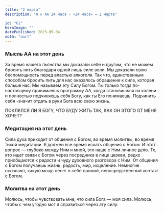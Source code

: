 ```yaml
---
title: "2 марта"
description: "Я и АА 24 часа - «24 часа» — 2 марта"

id: "62"
heroImage: ""
datePublished: 2023-05-04
moth: "mart"
---
```


### Мысль АА на этот день

За время нашего пьянства мы доказали себе и другим, что не можем бросить пить
благодаря одной лишь силе воли. Мы доказали свою беспомощность перед властью
алкоголя. Так что, единственным способом бросить пить для нас оказалось
обращение к силе, которая больше нас. Мы называем эту Силу Богом. Ты только
тогда по-настоящему принимаешь программу АА, когда становишься на колени и
полностью подчиняешь себя Богу, как ты Его понимаешь. Подчинить себя -значит
отдать в руки Бога всю свою жизнь.

ПОКЛЯЛСЯ ЛИ Я БОГУ, ЧТO БУДУ ЖИТЬ ТАК, КАК ОН ЭТОГО ОТ МЕНЯ ХОЧЕТ?

### Медитация на этот день

Сила духа приходит от общения с Богом, во время молитвы, во время тихой
медитации. Я должен все время искать общения с Богом. И этот вопрос — глубоко
между Ним и мной, это наше с Ним личное дело. Те, кто ищет связи с Богом через
посредника в лице церкви, редко приобщаются к радости и чуду духовного
разговора с Ним. От общения с Богом получаешь жизнь, радость, мир, исцеление.
Немногие осознают, какую мощь несет в себе прямой, непосредственный контакт с
Богом.

### Молитва на этот день

Молюсь, чтобы чувствовать мне, что сила Бога — моя сила. Молюсь, чтобы с чем
угодно мог я справиться через эту силу.
